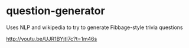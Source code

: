question-generator
==================

Uses NLP and wikipedia to try to generate Fibbage-style trivia questions

http://youtu.be/UJR1BYjtI7c?t=1m46s
